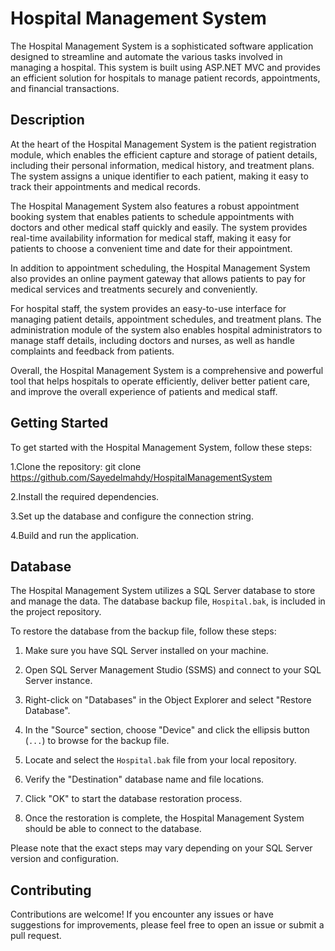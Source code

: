 # Hospital Management System

The Hospital Management System is a sophisticated software application designed to streamline and automate the various tasks involved in managing a hospital. This system is built using ASP.NET MVC and provides an efficient solution for hospitals to manage patient records, appointments, and financial transactions.

## Description

At the heart of the Hospital Management System is the patient registration module, which enables the efficient capture and storage of patient details, including their personal information, medical history, and treatment plans. The system assigns a unique identifier to each patient, making it easy to track their appointments and medical records.

The Hospital Management System also features a robust appointment booking system that enables patients to schedule appointments with doctors and other medical staff quickly and easily. The system provides real-time availability information for medical staff, making it easy for patients to choose a convenient time and date for their appointment.

In addition to appointment scheduling, the Hospital Management System also provides an online payment gateway that allows patients to pay for medical services and treatments securely and conveniently.

For hospital staff, the system provides an easy-to-use interface for managing patient details, appointment schedules, and treatment plans. The administration module of the system also enables hospital administrators to manage staff details, including doctors and nurses, as well as handle complaints and feedback from patients.

Overall, the Hospital Management System is a comprehensive and powerful tool that helps hospitals to operate efficiently, deliver better patient care, and improve the overall experience of patients and medical staff.


## Getting Started

To get started with the Hospital Management System, follow these steps:

1.Clone the repository: git clone https://github.com/Sayedelmahdy/HospitalManagementSystem

2.Install the required dependencies.

3.Set up the database and configure the connection string.

4.Build and run the application.

## Database

The Hospital Management System utilizes a SQL Server database to store and manage the data. The database backup file, `Hospital.bak`, is included in the project repository.

To restore the database from the backup file, follow these steps:

1. Make sure you have SQL Server installed on your machine.

2. Open SQL Server Management Studio (SSMS) and connect to your SQL Server instance.

3. Right-click on "Databases" in the Object Explorer and select "Restore Database".

4. In the "Source" section, choose "Device" and click the ellipsis button (`...`) to browse for the backup file.

5. Locate and select the `Hospital.bak` file from your local repository.

6. Verify the "Destination" database name and file locations.

7. Click "OK" to start the database restoration process.

8. Once the restoration is complete, the Hospital Management System should be able to connect to the database.

Please note that the exact steps may vary depending on your SQL Server version and configuration.


## Contributing
Contributions are welcome! If you encounter any issues or have suggestions for improvements, please feel free to open an issue or submit a pull request.

